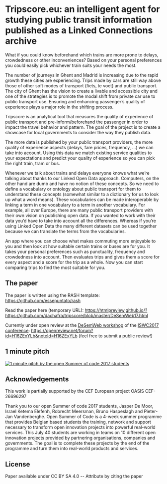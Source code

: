 # Tripscore.eu: an intelligent agent for studying public transit information published as a Linked Connections archive

What if you could know beforehand which trains are more prone to delays, crowdedness or other inconveniences? Based on your personal preferences you could easily pick whichever train suits your needs the most.

The number of journeys in Ghent and Madrid is increasing due to the rapid growth these cities are experiencing. Trips made by cars are still way above those of other soft modes of transport (fiets, te voet) and public transport. The city of Ghent has the vision to create a livable and accessible city and one of the strategies is to promote the modal shift from private car use to public transport use. Ensuring and enhancing passenger’s quality of experience plays a major role in the shifting process. 
 
Tripscore is an analytical tool that measures the quality of experience of public transport and pre-inform/beforehand the passenger in order to impact the travel behavior and pattern. The goal of the project is to create a showcase for local governments to consider the way they publish data.

The more data is published by your public transport providers, the more quality of experience aspects (delays, fare prices, frequency, …) we can take into account. Using this data we match existing service qualities to your expectations and predict your quality of experience so you can pick the right train, tram or bus.

Whenever we talk about trains and delays everyone knows what we’re talking about thanks to our Linked Open Data approach. Computers, on the other hand are dumb and have no notion of these concepts. So we need to define a vocabulary or ontology about public transport for them to understand these concepts (somewhat similar to a dictionary for us to look up what a word means). These vocabularies can be made interoperable by linking a term in one vocabulary to a term in another vocabulary. For example, all over Europe, there are many public transport providers with their own vision on publishing open data. If you wanted to work with their data you’d have to take into account all the differences. Whereas if you’re using Linked Open Data the many different datasets can be used together because we can translate the terms from the vocabularies.

An app where you can choose what makes commuting more enjoyable to you and then look at how suitable certain trains or buses are for you. It takes your personal preferences such as punctuality, frequency and crowdedness into account. Then evaluates trips and gives them a score for every aspect and a score for the trip as a whole. Now you can start comparing trips to find the most suitable for you.

## The paper

The paper is written using the RASH template: https://github.com/essepuntato/rash

Read the paper here (temporary URL): https://htmlpreview.github.io/?https://github.com/dachafra/tripscore/blob/master/DeSemWeb17.html

Currently under open review at the [DeSemWeb workshop](http://iswc2017.desemweb.org/) of the [ISWC2017 conference](https://iswc2017.semanticweb.org/): https://openreview.net/forum?id=H16ZExYLb&noteId=H16ZExYLb (feel free to submit a public review!)

## 1 minute pitch

[![1 minute pitch by the open  Summer of code 2017  students](https://img.youtube.com/vi/xIkf9Ru7Les/0.jpg)](https://www.youtube.com/watch?v=xIkf9Ru7Les)

## Acknowledgements

This work is partially supported by the CEF European project OASIS CEF-26696297

Thank you to our open Summer of code 2017 students, Jasper De Moor, Israel Ketema Elefenh, Robrecht Meersman, Bruno Haspeslagh and Pieter-Jan Vandenberghe.
Open Summer of Code is a 4-week summer programme that provides Belgian based students the training, network and support necessary to transform open innovation projects into powerful real-world services. This July 40 students are working in teams on 10 different open innovation projects provided by partnering organisations, companies and governments. The goal is to complete these projects by the end of the programme and turn them into real-world products and services. 

## License

Paper available under CC BY SA 4.0 -- Attribute by citing the paper
